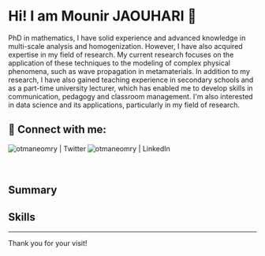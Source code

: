# Hi! I am Mounir JAOUHARI 👋

<aside>
PhD in mathematics, I have solid experience and advanced knowledge in multi-scale analysis and homogenization. However, I have also acquired expertise in my field of research.
My current research focuses on the application of these techniques to the modeling of complex physical phenomena, such as wave propagation in metamaterials. 
In addition to my research, I have also gained teaching experience in secondary schools and as a part-time university lecturer, which has enabled me to develop skills in communication, pedagogy and classroom management.
I'm also interested in data science and its applications, particularly in my field of research.
</aside>


## 🤝 Connect with me:

[<img align="left" alt="otmaneomry | Twitter" src="https://img.shields.io/badge/Twitter-1DA1F2?style=for-the-badge&logo=twitter&logoColor=white" />][twitter]
[<img align="left" alt="otmaneomry | LinkedIn" src="https://img.shields.io/badge/LinkedIn-0077B5?style=for-the-badge&logo=linkedin&logoColor=white" />][linkedin]

<br />
<br />
<br />

## Summary



## Skills



---



Thank you for your visit!

[twitter]: https://twitter.com/mounirjaouhari
[linkedin]: https://www.linkedin.com/in/mounirjaouhari/
